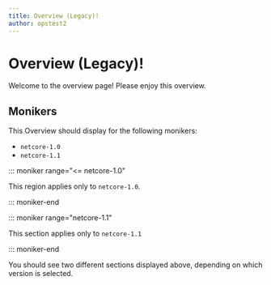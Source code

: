 ```yaml
---
title: Overview (Legacy)!
author: opstest2
---
```


# Overview (Legacy)!

Welcome to the overview page! Please enjoy this overview.

## Monikers

This Overview should display for the following monikers:

* `netcore-1.0`
* `netcore-1.1`

::: moniker range="<= netcore-1.0"

This region applies only to `netcore-1.0`.

::: moniker-end

::: moniker range="netcore-1.1"

This section applies only to `netcore-1.1`

::: moniker-end

You should see two different sections displayed above, depending on which version is selected.
